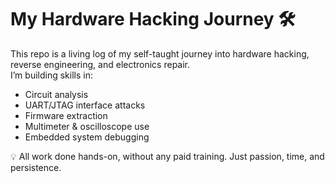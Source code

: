# My Hardware Hacking Journey 🛠️

This repo is a living log of my self-taught journey into hardware hacking, reverse engineering, and electronics repair.  
I’m building skills in:

- Circuit analysis
- UART/JTAG interface attacks
- Firmware extraction
- Multimeter & oscilloscope use
- Embedded system debugging

💡 All work done hands-on, without any paid training. Just passion, time, and persistence.

